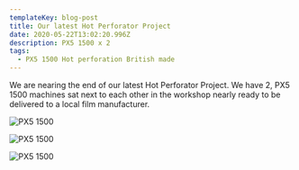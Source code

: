 ```yaml
---
templateKey: blog-post
title: Our latest Hot Perforator Project
date: 2020-05-22T13:02:20.996Z
description: PX5 1500 x 2
tags:
  - PX5 1500 Hot perforation British made
---
```

We are nearing the end of our latest Hot Perforator Project.  We have 2, PX5 1500 machines sat next to each other in the workshop nearly ready to be delivered to a local film manufacturer.

![PX5 1500](/img/double-machine-project-1.jpg)

![PX5 1500](/img/double-machine-project-3.jpg)

![PX5 1500](/img/px5-1500.jpg)
